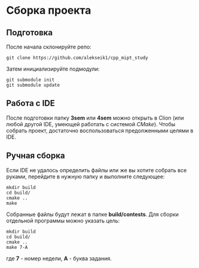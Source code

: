 # Сборка проекта
## Подготовка
После начала склонируйте репо:
```
git clone https://github.com/alekseik1/cpp_mipt_study
```
Затем инициализируйте подмодули:
```
git submodule init
git submodule update
```
## Работа с IDE
После подготовки папку **3sem** или **4sem** можно открыть в Clion
(или любой другой IDE, умеющей работать с системой _CMake_).
Чтобы собрать проект, достаточно воспользоваться предолженными целями в IDE.
## Ручная сборка
Если IDE не удалось определить файлы или же вы хотите собрать все руками, перейдите в нужную папку и выполните следующее:
```
mkdir build
cd build/
cmake ..
make
```
Собранные файлы будут лежат в папке **build/contests**.
Для сборки отдельной программы можно указать цель:
```
mkdir build
cd build/
cmake ..
make 7-A
```
где **7** - номер недели, **A** - буква задания.
